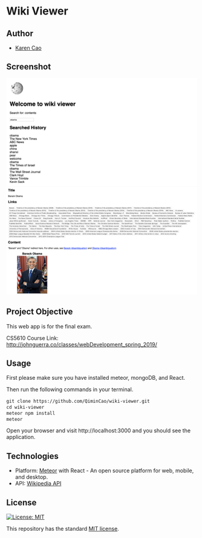 # Wiki Viewer

## Author
- [Karen Cao](https://qimincao.github.io/HomePage_Karen/)

## Screenshot
![screenshot](public/page1.png)
![screenshot](public/page2.png)

## Project Objective

This web app is for the final exam.

CS5610 Course Link: http://johnguerra.co/classes/webDevelopment_spring_2019/ 

## Usage

First please make sure you have installed meteor, mongoDB, and React.

Then run the following commands in your terminal.

```
git clone https://github.com/QiminCao/wiki-viewer.git
cd wiki-viewer
meteor npm install
meteor
```
Open your browser and visit http://localhost:3000 and you should see the application.

## Technologies

- Platform: [Meteor](https://www.meteor.com/) with React - An open source platform for 
web, mobile, and desktop.
- API: [Wikipedia API](https://www.npmjs.com/package/node-wikipedia)

## License
[![License: MIT](https://img.shields.io/badge/License-MIT-yellow.svg)](https://opensource.org/licenses/MIT)

This repository has the standard [MIT license](https://opensource.org/licenses/MIT). 